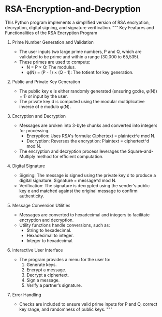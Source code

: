 # RSA-Encryption-and-Decryption
This Python program implements a simplified version of RSA encryption, decryption, digital signing, and signature verification.
"""
Key Features and Functionalities of the RSA Encryption Program

1. Prime Number Generation and Validation
   - The user inputs two large prime numbers, P and Q, which are validated to be prime and within a range (30,000 to 65,535).
   - These primes are used to compute:
     - N = P × Q: The modulus.
     - φ(N) = (P - 1) × (Q - 1): The totient for key generation.

2. Public and Private Key Generation
   - The public key e is either randomly generated (ensuring gcd(e, φ(N)) = 1) or input by the user.
   - The private key d is computed using the modular multiplicative inverse of e modulo φ(N).

3. Encryption and Decryption
   - Messages are broken into 3-byte chunks and converted into integers for processing.
     - Encryption: Uses RSA's formula: Ciphertext = plaintext^e mod N.
     - Decryption: Reverses the encryption: Plaintext = ciphertext^d mod N.
   - The encryption and decryption process leverages the Square-and-Multiply method for efficient computation.

4. Digital Signature
   - Signing: The message is signed using the private key d to produce a digital signature: Signature = message^d mod N.
   - Verification: The signature is decrypted using the sender's public key e and matched against the original message to confirm authenticity.

5. Message Conversion Utilities
   - Messages are converted to hexadecimal and integers to facilitate encryption and decryption.
   - Utility functions handle conversions, such as:
     - String to hexadecimal.
     - Hexadecimal to integer.
     - Integer to hexadecimal.

6. Interactive User Interface
   - The program provides a menu for the user to:
     1. Generate keys.
     2. Encrypt a message.
     3. Decrypt a ciphertext.
     4. Sign a message.
     5. Verify a partner’s signature.

7. Error Handling
   - Checks are included to ensure valid prime inputs for P and Q, correct key range, and randomness of public keys.
"""
